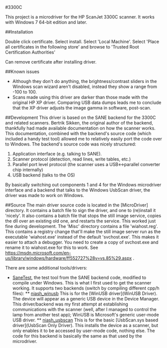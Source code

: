 #3300C

This project is a microdriver for the HP ScanJet 3300C scanner. It works with Windows 7 64-bit edition and later.

##Installation

Double click certificate.
Select install.
Select 'Local Machine'.
Select 'Place all certificates in the following store' and browse to 'Trusted Root Certification Authorities'

Can remove certificate after installing driver.


##Known issues
* Although they don't do anything, the brightness/contrast sliders in the Windows scan wizard aren't disabled, instead they show a range from -100 to 100.
* Scans made using this driver are darker than those made with the original HP XP driver. Comparing USB data dumps leads me to conclude that the XP driver adjusts the image gamma in software, post-scan.

##Development
This driver is based on the SANE backend for the 3300C and related scanners. Bertrik Sikken, the original author of the backend, thankfully had made available documentation on how the scanner works.
This documentation, combined with the backend's source code (which included a handy test tool) allowed me to relatively easily port the code over to Windows.
The backend's source code was nicely structured:

1. Application interface (e.g. talking to SANE).
2. Scanner protocol (detection, read lines, write tables, etc.)
3. Parallel port level protocol (the scanner uses a USB<->parallel converter chip internally)
4. USB backend (talks to the OS)

By basically switching out components 1 and 4 for the Windows microdriver interface and a backend that talks to the Windows UsbScan driver, the driver was made to work on Windows.

##Source
The main driver source code is located in the [MicroDriver] directory. It contains a batch file to sign the driver, and one to (re)install it 'nicely'. It also contains a batch file that stops the still image service, copies the dll over an existing old one, and restarts the service. This worked just fine during development.
The 'Misc' directory contains a file 'wiahost.reg'. This contains a registry change that'll make the still image server run as the executable 'wiahost.exe' instead of the default 'svchost.exe'. This makes it easier to attach a debugger. You need to create a copy of svchost.exe and rename it to wiahost.exe for this to work. See https://msdn.microsoft.com/en-us/library/windows/hardware/ff552727%28v=vs.85%29.aspx .

There are some additional tools/drivers:

* [SaneTest](SaneTest), the test tool from the SANE backend code, modified to compile under Windows. This is what I first used to get the scanner working. It supports two backends (switch by compiling different cpp/h files):
** [niash_winusb](SaneTest/SaneTest/niash_winusb.cpp) This is for the [WinUSB driver](WinUSB Driver). The device will appear as a generic USB device in the Device Manager. This driver/backend was my first attempt at establishing communications with the scanner (well, after I managed to control the lamp from another test app); WinUSB is Microsoft's generic user-mode USB driver.
** [niash_usbscan](SaneTest/SaneTest/niash_usbscan.cpp) This is for the basic [UsbScan.sys based driver](UsbScan Only Driver). This installs the device as a scanner, but only enables it to be accessed by user-mode code, nothing else. The code for this backend is basically the same as that used by the microdriver.